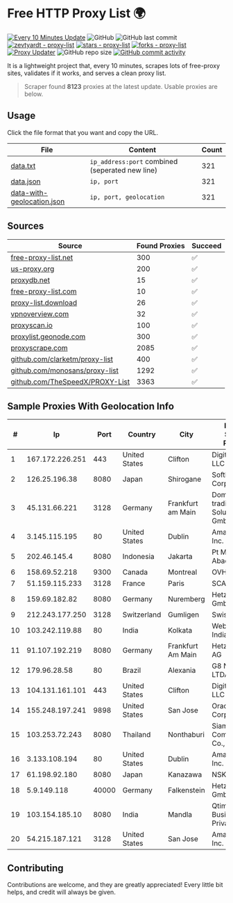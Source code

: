 
# Free HTTP Proxy List 🌍

[![Every 10 Minutes Update](https://github.com/mertguvencli/http-proxy-list/actions/workflows/main.yml/badge.svg?branch=main)](https://github.com/mertguvencli/http-proxy-list/actions/workflows/main.yml)
![GitHub](https://img.shields.io/github/license/mertguvencli/http-proxy-list)
![GitHub last commit](https://img.shields.io/github/last-commit/mertguvencli/http-proxy-list)
[![zevtyardt - proxy-list](https://img.shields.io/static/v1?label=zevtyardt&message=proxy-list&color=blue&logo=github)](https://github.com/zevtyardt/proxy-list "Go to GitHub repo")
[![stars - proxy-list](https://img.shields.io/github/stars/zevtyardt/proxy-list?style=social)](https://github.com/zevtyardt/proxy-list)
[![forks - proxy-list](https://img.shields.io/github/forks/zevtyardt/proxy-list?style=social)](https://github.com/zevtyardt/proxy-list)
[![Proxy Updater](https://github.com/zevtyardt/proxy-list/workflows/Proxy%20Updater/badge.svg)](https://github.com/zevtyardt/proxy-list/actions?query=workflow:"Proxy+Updater")
![GitHub repo size](https://img.shields.io/github/repo-size/zevtyardt/proxy-list)
[![GitHub commit activity](https://img.shields.io/github/commit-activity/m/zevtyardt/proxy-list?logo=commits)](https://github.com/zevtyardt/proxy-list/commits/main)

It is a lightweight project that, every 10 minutes, scrapes lots of free-proxy sites, validates if it works, and serves a clean proxy list.

> Scraper found **8123** proxies at the latest update. Usable proxies are below.

## Usage

Click the file format that you want and copy the URL.

|File|Content|Count|
|----|-------|-----|
|[data.txt](https://raw.githubusercontent.com/mertguvencli/http-proxy-list/main/proxy-list/data.txt)|`ip_address:port` combined (seperated new line)|321|
|[data.json](https://raw.githubusercontent.com/mertguvencli/http-proxy-list/main/proxy-list/data.json)|`ip, port`|321|
|[data-with-geolocation.json](https://raw.githubusercontent.com/mertguvencli/http-proxy-list/main/proxy-list/data-with-geolocation.json)|`ip, port, geolocation`|321|

## Sources

|Source|Found Proxies|Succeed|
|------|-------------|-------|
|[free-proxy-list.net](https://free-proxy-list.net)|300|✅|
|[us-proxy.org](https://www.us-proxy.org)|200|✅|
|[proxydb.net](http://proxydb.net)|15|✅|
|[free-proxy-list.com](https://free-proxy-list.com/?page=&port=&type%5B%5D=http&type%5B%5D=https&up_time=0&search=Search)|10|✅|
|[proxy-list.download](https://www.proxy-list.download/HTTP)|26|✅|
|[vpnoverview.com](https://vpnoverview.com/privacy/anonymous-browsing/free-proxy-servers)|32|✅|
|[proxyscan.io](https://www.proxyscan.io)|100|✅|
|[proxylist.geonode.com](https://proxylist.geonode.com/api/proxy-list?limit=300&page=1&sort_by=lastChecked&sort_type=desc&protocols=http,https)|300|✅|
|[proxyscrape.com](https://api.proxyscrape.com/v2/?request=displayproxies&protocol=http&timeout=10000&country=all&ssl=all&anonymity=all)|2085|✅|
|[github.com/clarketm/proxy-list](https://raw.githubusercontent.com/clarketm/proxy-list/master/proxy-list-raw.txt)|400|✅|
|[github.com/monosans/proxy-list](https://raw.githubusercontent.com/monosans/proxy-list/main/proxies/http.txt)|1292|✅|
|[github.com/TheSpeedX/PROXY-List](https://raw.githubusercontent.com/TheSpeedX/PROXY-List/master/http.txt)|3363|✅|


## Sample Proxies With Geolocation Info

|#|Ip|Port|Country|City|Internet Service Provider|
|-|--|----|-------|----|-------------------------|
|1|167.172.226.251|443|United States|Clifton|DigitalOcean, LLC|
|2|126.25.196.38|8080|Japan|Shirogane|Softbank BB Corp.|
|3|45.131.66.221|3128|Germany|Frankfurt am Main|Dominic Scholz trading as ITP-Solutions GmbH & Co. KG|
|4|3.145.115.195|80|United States|Dublin|Amazon.com, Inc.|
|5|202.46.145.4|8080|Indonesia|Jakarta|Pt Mithaharum Abadi|
|6|158.69.52.218|9300|Canada|Montreal|OVH SAS|
|7|51.159.115.233|3128|France|Paris|SCALEWAY|
|8|159.69.182.82|8080|Germany|Nuremberg|Hetzner Online GmbH|
|9|212.243.177.250|3128|Switzerland|Gumligen|Swisscom AG|
|10|103.242.119.88|80|India|Kolkata|Web Werks India Pvt. Ltd.|
|11|91.107.192.219|8080|Germany|Frankfurt Am Main|Hetzner Online AG|
|12|179.96.28.58|80|Brazil|Alexania|G8 NETWORKS LTDA|
|13|104.131.161.101|443|United States|Clifton|DigitalOcean, LLC|
|14|155.248.197.241|9898|United States|San Jose|Oracle Corporation|
|15|103.253.72.243|8080|Thailand|Nonthaburi|Siamdata Communication Co., ltd.|
|16|3.133.108.194|80|United States|Dublin|Amazon.com, Inc.|
|17|61.198.92.180|8080|Japan|Kanazawa|NSK Co., Ltd.|
|18|5.9.149.118|40000|Germany|Falkenstein|Hetzner Online GmbH|
|19|103.154.185.10|8080|India|Mandla|Qtime Businesses Private Limited|
|20|54.215.187.121|3128|United States|San Jose|Amazon.com, Inc.|



## Contributing

Contributions are welcome, and they are greatly appreciated! Every
little bit helps, and credit will always be given.

